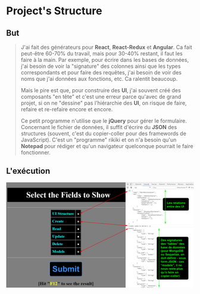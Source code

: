 # Project's Structure 

## But
> J'ai fait des générateurs pour **React**, **React-Redux** et **Angular**. Ca fait peut-être 60-70% du travail, mais pour 30-40% restant, il faut les faire à la main. Par exemple, pour écrire dans les bases de données, j'ai besoin de voir la "signature" des colonnes ainsi que les types correspondants et pour faire des requêtes, j'ai besoin de voir des noms que j'ai données aux fonctions, etc. Ca ralentit beaucoup.
>
> Mais le pire est que, pour construire des **UI**, j'ai souvent créé des composants "en tête" et c'est une erreur parce qu'avec de grand projet, si on ne "dessine" pas l'hiérarchie des **UI**, on risque de faire, refaire et re-refaire encore et encore.
>
> Ce petit programme n'utilise que le **jQuery** pour gérer le formulaire. Concernant le fichier de données, il suffit d'écrire du **JSON** des structures (souvent, c'est du copier-coller pour des framewords de JavaScript). C'est un "programme" rikiki et on n'a besoin qu'un **Notepad** pour rédiger et qu'un navigateur quelconque pourrait le faire fonctionner.

## L'exécution

![alt text](assets/img/showing_the_Structure.jpg)